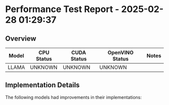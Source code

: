 # Performance Test Report - 2025-02-28 01:29:37

## Overview

| Model | CPU Status | CUDA Status | OpenVINO Status | Notes |
|-------|------------|-------------|-----------------|-------|
| LLAMA | UNKNOWN | UNKNOWN | UNKNOWN | |

## Implementation Details

The following models had improvements in their implementations:

